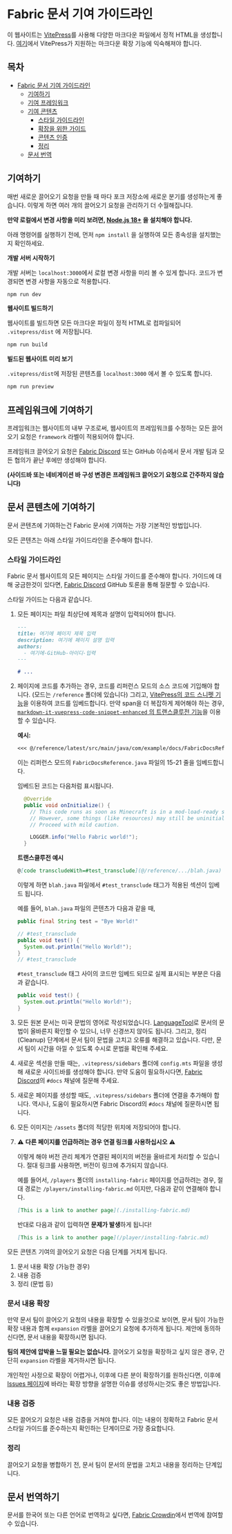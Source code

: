 # Fabric 문서 기여 가이드라인

이 웹사이트는 [VitePress](https://vitepress.dev/)를 사용해 다양한 마크다운 파일에서 정적 HTML을 생성합니다. [여기](https://vitepress.dev/guide/markdown.html#features)에서 VitePress가 지원하는 마크다운 확장 기능에 익숙해져야 합니다.

## 목차

- [Fabric 문서 기여 가이드라인](#fabric-documentation-contribution-guidelines)
  - [기여하기](#how-to-contribute)
  - [기여 프레임워크](#contributing-framework)
  - [기여 콘텐츠](#contributing-content)
    - [스타일 가이드라인](#style-guidelines)
    - [확장을 위한 가이드](#guidance-for-expansion)
    - [콘텐츠 인증](#content-verification)
    - [정리](#cleanup)
  - [문서 번역](#translating-documentation)

## 기여하기

매번 새로운 끌어오기 요청을 만들 때 마다 포크 저장소에 새로운 분기를 생성하는게 좋습니다. 이렇게 하면 여러 개의 끌어오기 요청을 관리하기 더 수월해집니다.

**만약 로컬에서 변경 사항을 미리 보려면, [Node.js 18+](https://nodejs.org/en/) 을 설치해야 합니다.**

아래 명령어를 실행하기 전에, 먼저 `npm install` 을 실행하여 모든 종속성을 설치했는지 확인하세요.

**개발 서버 시작하기**

개발 서버는 `localhost:3000`에서 로컬 변경 사항을 미리 볼 수 있게 합니다. 코드가 변경되면 변경 사항을 자동으로 적용합니다.

```bash
npm run dev
```

**웹사이트 빌드하기**

웹사이트를 빌드하면 모든 마크다운 파일이 정적 HTML로 컴파일되어 `.vitepress/dist` 에 저장됩니다.

```bash
npm run build
```

**빌드된 웹사이트 미리 보기**

`.vitepress/dist`에 저장된 콘텐츠를 `localhost:3000` 에서 볼 수 있도록 합니다.

```bash
npm run preview
```

## 프레임워크에 기여하기

프레임워크는 웹사이트의 내부 구조로써, 웹사이트의 프레임워크를 수정하는 모든 끌어오기 요청은 `framework` 라벨이 적용되어야 합니다.

프레임워크 끌어오기 요청은 [Fabric Discord](https://discord.gg/v6v4pMv) 또는 GitHub 이슈에서 문서 개발 팀과 모든 협의가 끝난 후에만 생성해야 합니다.

**(사이드바 또는 네비게이션 바 구성 변경은 프레임워크 끌어오기 요청으로 간주하지 않습니다)**

## 문서 콘텐츠에 기여하기

문서 콘텐츠에 기여하는건 Fabric 문서에 기여하는 가장 기본적인 방법입니다.

모든 콘텐츠는 아래 스타일 가이드라인을 준수해야 합니다.

### 스타일 가이드라인

Fabric 문서 웹사이트의 모든 페이지는 스타일 가이드를 준수해야 합니다. 가이드에 대해 궁금한것이 있다면, [Fabric Discord](https://discord.gg/v6v4pMv) GitHub 토론을 통해 질문할 수 있습니다.

스타일 가이드는 다음과 같습니다.

1. 모든 페이지는 파일 최상단에 제목과 설명이 입력되어야 합니다.

   ```md
   ---
   title: 여기에 페이지 제목 입력
   description: 여기에 페이지 설명 입력
   authors:
     - 여기에-GitHub-아이디-입력
   ---

   # ...
   ```

2. 페이지에 코드를 추가하는 경우, 코드를 리퍼런스 모드의 소스 코드에 기입해야 합니다. (모드는 `/reference` 폴더에 있습니다) 그리고, [VitePress의 코드 스니펫 기능](https://vitepress.dev/guide/markdown#import-code-snippets)을 이용하여 코드를 임베드합니다. 만약 span을 더 복잡하게 제어해야 하는 경우, [`markdown-it-vuepress-code-snippet-enhanced` 의 트랜스클루전 기능](https://github.com/fabioaanthony/markdown-it-vuepress-code-snippet-enhanced)을 이용할 수 있습니다.

   **예시:**

   ```md
   <<< @/reference/latest/src/main/java/com/example/docs/FabricDocsReference.java{15-21 java}
   ```

   이는 리퍼런스 모드의 `FabricDocsReference.java` 파일의 15-21 줄을 임베드합니다.

   임베드된 코드는 다음처럼 표시됩니다.

   ```java
     @Override
     public void onInitialize() {
       // This code runs as soon as Minecraft is in a mod-load-ready state.
       // However, some things (like resources) may still be uninitialized.
       // Proceed with mild caution.

       LOGGER.info("Hello Fabric world!");
     }
   ```

   **트랜스클루전 예시**

   ```md
   @[code transcludeWith=#test_transclude](@/reference/.../blah.java)
   ```

   이렇게 하면 `blah.java` 파일에서 `#test_transclude` 태그가 적용된 섹션이 임베드 됩니다.

   예를 들어, `blah.java` 파일의 콘텐츠가 다음과 같을 때,

   ```java
   public final String test = "Bye World!"

   // #test_transclude
   public void test() {
     System.out.println("Hello World!");
   }
   // #test_transclude
   ```

   `#test_transclude` 태그 사이의 코드만 임베드 되므로 실제 표시되는 부분은 다음과 같습니다.

   ```java
   public void test() {
     System.out.println("Hello World!");
   }
   ```

3. 모든 원본 문서는 미국 문법의 영어로 작성되었습니다. [LanguageTool](https://languagetool.org/)로 문서의 문법이 올바른지 확인할 수 있으니, 너무 신경쓰지 않아도 됩니다. 그리고, 정리(Cleanup) 단계에서 문서 팀이 문법을 고치고 오류를 해결하고 있습니다. 다만, 문서 팀이 시간을 아낄 수 있도록 수시로 문법을 확인해 주세요.

4. 새로운 섹션을 만들 때는, `.vitepress/sidebars` 폴더에 `config.mts` 파일을 생성해 새로운 사이드바를 생성해야 합니다. 만약 도움이 필요하시다면, [Fabric Discord](https://discord.gg/v6v4pMv)의 `#docs` 채널에 질문해 주세요.

5. 새로운 페이지를 생성할 때도, `.vitepress/sidebars` 폴더에 연결을 추가해야 합니다. 역시나, 도움이 필요하시면 Fabric Discord의 `#docs` 채널에 질문하시면 됩니다.

6. 모든 이미지는 `/assets` 폴더의 적당한 위치에 저장되어야 합니다.

7. ⚠️ **다른 페이지를 언급하려는 경우 연결 링크를 사용하십시오** ⚠️

   이렇게 해야 버전 관리 체계가 연결된 페이지의 버전을 올바르게 처리할 수 있습니다. 절대 링크를 사용하면, 버전이 링크에 추가되지 않습니다.

   예를 들어서, `/players` 폴더의 `installing-fabric` 페이지를 언급하려는 경우, 절대 경로는 `/players/installing-fabric.md` 이지만, 다음과 같이 연결해야 합니다.

   ```md
   [This is a link to another page](./installing-fabric.md)
   ```

   반대로 다음과 같이 입력하면 **문제가 발생**하게 됩니다!

   ```md
   [This is a link to another page](/player/installing-fabric.md)
   ```

모든 콘텐츠 기여의 끌어오기 요청은 다음 단계를 거치게 됩니다.

1. 문서 내용 확장 (가능한 경우)
2. 내용 검증
3. 정리 (문법 등)

### 문서 내용 확장

만약 문서 팀이 끌어오기 요청의 내용을 확장할 수 있을것으로 보이면, 문서 팀이 가능한 확장 내용과 함께 `expansion` 라벨을 끌어오기 요청에 추가하게 됩니다. 제안에 동의하신다면, 문서 내용을 확장하시면 됩니다.

**팀의 제안에 압박을 느낄 필요는 없습니다.** 끌어오기 요청을 확장하고 싶지 않은 경우, 간단히 `expansion` 라벨을 제거하시면 됩니다.

개인적인 사정으로 확장이 어렵거나, 이후에 다른 분이 확장하기를 원하신다면, 이후에 [Issues 페이지](https://github.com/FabricMC/fabric-docs/issues)에 바라는 확장 방향을 설명한 이슈를 생성하시는것도 좋은 방법입니다.

### 내용 검증

모든 끌어오기 요청은 내용 검증을 거쳐야 합니다. 이는 내용이 정확하고 Fabric 문서 스타일 가이드를 준수하는지 확인하는 단계이므로 가장 중요합니다.

### 정리

끌어오기 요청을 병합하기 전, 문서 팀이 문서의 문법을 고치고 내용을 정리하는 단계입니다.

## 문서 번역하기

문서를 한국어 또는 다른 언어로 번역하고 싶다면, [Fabric Crowdin](https://crowdin.com/project/fabricmc)에서 번역에 참여할 수 있습니다.

